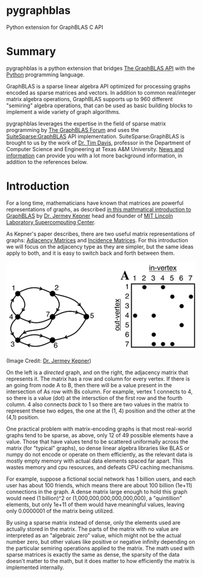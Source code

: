 # pygraphblas

Python extension for GraphBLAS C API

# Summary

pygraphblas is a python extension that bridges
[The GraphBLAS API](http://graphblas.org) with the
[Python](https://python.org) programming language.

GraphBLAS is a sparse linear algebra API optimized for processing
graphs encoded as sparse matrices and vectors.  In addition to common
real/integer matrix algebra operations, GraphBLAS supports up to 960
different "semiring" algebra operations, that can be used as basic
building blocks to implement a wide variety of graph algorithms.

pygraphblas leverages the expertise in the field of sparse matrix
programming by [The GraphBLAS Forum](http://graphblas.org) and uses
the
[SuiteSparse:GraphBLAS](http://faculty.cse.tamu.edu/davis/GraphBLAS.html)
API implementation. SuiteSparse:GraphBLAS is brought to us by the work
of [Dr. Tim Davis](http://faculty.cse.tamu.edu/davis/welcome.html),
professor in the Department of Computer Science and Engineering at
Texas A&M University.
[News and information](http://faculty.cse.tamu.edu/davis/news.html)
can provide you with a lot more background information, in addition to
the references below.

# Introduction

For a long time, mathematicians have known that matrices are powerful
representations of graphs, as described [in this mathmatical
introduction to
GraphBLAS](http://www.mit.edu/~kepner/GraphBLAS/GraphBLAS-Math-release.pdf)
by [Dr. Jermey Kepner](http://www.mit.edu/~kepner/) head and founder
of [MIT Lincoln Laboratory Supercomputing
Center](http://news.mit.edu/2016/lincoln-laboratory-establishes-supercomputing-center-0511).

As Kepner's paper describes, there are two useful matrix
representations of graphs: [Adjacency
Matrices](https://en.wikipedia.org/wiki/Adjacency_matrix) and
[Incidence Matrices](https://en.wikipedia.org/wiki/Incidence_matrix).
For this introduction we will focus on the adjacency type as they are
simpler, but the same ideas apply to both, and it is easy to switch
back and forth between them.

![Alt text](./docs/AdjacencyMatrix.svg)

(Image Credit: [Dr. Jermey Kepner](http://www.mit.edu/~kepner/))

On the left is a *directed* graph, and on the right, the adjacency
matrix that represents it. The matrix has a row and column for every
vertex.  If there is an going from node A to B, then there will be a
value present in the intersection of As row with Bs column.  For
example, vertex 1 connects to 4, so there is a value (dot) at the
intersction of the first row and the fourth column.  4 also connects
*back* to 1 so there are two values in the matrix to represent these
two edges, the one at the (1, 4) position and the other at the (4,1)
position.

One practical problem with matrix-encoding graphs is that most
real-world graphs tend to be sparse, as above, only 12 of 49 possible
elements have a value. Those that have values tend to be scattered
uniformally across the matrix (for "typical" graphs), so dense linear
algebra libraries like BLAS or numpy do not encode or operate on them
efficiently, as the relevant data is mostly empty memory with actual
data elements spaced far apart.  This wastes memory and cpu resources,
and defeats CPU caching mechanisms.

For example, suppose a fictional social network has 1 billion users,
and each user has about 100 friends, which means there are about 100
billion (1e+11) connections in the graph.  A dense matrix large enough
to hold this graph would need (1 billion)^2 or
(1,000,000,000,000,000,000), a "quintillion" elements, but only 1e+11
of them would have meaningful values, leaving only 0.0000001 of the
matrix being utilized.

By using a sparse matrix instead of dense, only the elements used are
actually stored in the matrix. The parts of the matrix with no value
are interpreted as an "algebraic zero" value, which might not be the
actual number zero, but other values like positive or negative
infinity depending on the particular semiring operations applied to
the matrix.  The math used with sparse matrices is exactly the same as
dense, the sparsity of the data doesn't matter to the math, but it
does matter to how efficiently the matrix is implemented internally.
